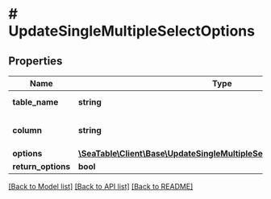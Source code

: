 # # UpdateSingleMultipleSelectOptions

## Properties

Name | Type | Description | Notes
------------ | ------------- | ------------- | -------------
**table_name** | **string** | The name of the table. | [optional]
**column** | **string** | The name of the column. | [optional]
**options** | [**\SeaTable\Client\Base\UpdateSingleMultipleSelectOptionsOptionsInner[]**](UpdateSingleMultipleSelectOptionsOptionsInner.md) |  | [optional]
**return_options** | **bool** |  | [optional]

[[Back to Model list]](../../README.md#models) [[Back to API list]](../../README.md#endpoints) [[Back to README]](../../README.md)
